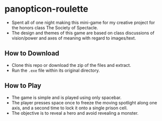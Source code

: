 # panopticon-roulette
- Spent all of one night making this mini-game for my creative project for the honors class The Society of Spectacle. 
- The design and themes of this game are based on class discussions of vision/power and axes of meaning with regard to images/text.

## How to Download
- Clone this repo or download the zip of the files and extract.
- Run the `.exe` file within its original directory.

## How to Play
- The game is simple and is played using only spacebar.
- The player presses space once to freeze the moving spotlight along one axis, and a second time to lock it onto a single prison cell.
- The objective is to reveal a hero and avoid revealing a monster.  
